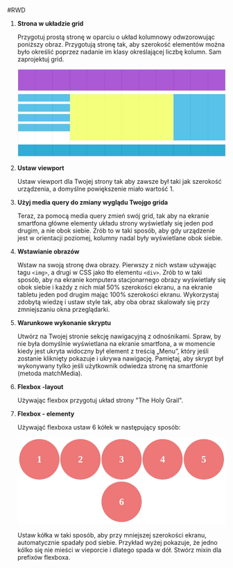 #RWD

1. **Strona w układzie grid**

	Przygotuj prostą stronę w oparciu o układ kolumnowy odwzorowując poniższy obraz. Przygotują stronę tak, aby szerokość elementów można było określić poprzez nadanie im klasy określającej liczbę kolumn. Sam zaprojektuj grid.

	![grid](images/grid.jpg)

2. **Ustaw viewport**

	Ustaw viewport dla Twojej strony tak aby zawsze był taki jak szerokość urządzenia, a domyślne powiększenie miało wartość 1.

3. **Użyj media query do zmiany wyglądu Twojgo grida**

	Teraz, za pomocą media query zmień swój grid, tak aby na ekranie smartfona główne elementy układu strony wyświetlały się jeden pod drugim, a nie obok siebie. Zrób to w taki sposób, aby gdy urządzenie jest w orientacji poziomej, kolumny nadal były wyświetlane obok siebie. 

4. **Wstawianie obrazów**

	Wstaw na swoją stronę dwa obrazy. Pierwszy z nich wstaw używając tagu ```<img>```, a drugi w CSS jako tło elementu ```<div>```. Zrób to w taki sposób, aby na ekranie komputera stacjonarnego obrazy wyświetlały się obok siebie i każdy z nich miał 50% szerokości ekranu, a na ekranie tabletu jeden pod drugim mając 100% szerokości ekranu.
	Wykorzystaj zdobytą wiedzę i ustaw style tak, aby oba obraz skalowały się przy zmniejszaniu okna przeglądarki.


5. **Warunkowe wykonanie skryptu**

	Utwórz na Twojej stronie sekcję nawigacyjną z odnośnikami. Spraw, by nie była domyślnie wyświetlana na ekranie smartfona, a w momencie kiedy jest ukryta widoczny był element z treścią „Menu”, który jeśli zostanie kliknięty pokazuje i ukrywa nawigację. Pamiętaj, aby skrypt był wykonywany tylko jeśli użytkownik odwiedza stronę na smartfonie (metoda matchMedia).

6. **Flexbox -layout**

	Używając flexbox przygotuj układ strony "The Holy Grail".

7. **Flexbox - elementy**

	Używająć flexboxa ustaw 6 kółek w następujący sposób:

	![Flexbox](images/flex1.jpg)

	Ustaw kółka w taki sposób, aby przy mniejszej szerokości ekranu, automatycznie spadały pod siebie.
	Przykład wyżej pokazuje, że jedno kólko się nie mieści w vieporcie i dlatego spada w dół. 
	Stwórz mixin dla prefixów flexboxa.
